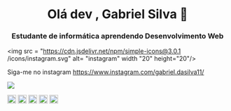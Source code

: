 <h1 align = "center"> Olá dev , Gabriel Silva 🤘 </h1>
<h3 align = "center"> Estudante de informática aprendendo Desenvolvimento Web </h3>
 
 <p align = "left">

<img src = "https://cdn.jsdelivr.net/npm/simple-icons@3.0.1 /icons/instagram.svg" alt= "instagram" width "20" height="20"/>
   
  Siga-me no instagram https://www.instagram.com/gabriel.dasilva11/

<a href="https://github.com/gabrielsillva/github-readme-stats">
  
  <img align = "center" src = "https://github-readme-stats.vercel.app/api/top-langs/?username=gabrielsillva&layout=compact&theme=radical" />
</a>

</p>

<p align = "left">

  <img src = "https://devicons.github.io/devicon/devicon.git/icons/react/react-original-wordmark.svg" alt = "react" width = "20" height = "20" />
<img src = "https://devicons.github.io/devicon/devicon.git/icons/css3/css3-original-wordmark.svg" alt = "css3" width = "20" height = "20" />
<img src = "https://devicons.github.io/devicon/devicon.git/icons/html5/html5-original-wordmark.svg" alt = "html5" width = "20" height = "20" />
<img src = "https://devicons.github.io/devicon/devicon.git/icons/python/python-original.svg" alt = "python" width = "20" height = "20" />
 <img src = "https://devicons.github.io/devicon/devicon.git/icons/javascript/javascript-original.svg" alt = "javascript" width = "20" height = "20" />


</p>


